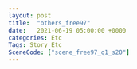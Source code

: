 ```yaml
---
layout: post
title:  "others_free97"
date:   2021-06-19 05:00:00 +0000
categories: Etc
Tags: Story Etc
SceneCode: ["scene_free97_q1_s20"]
---
```

